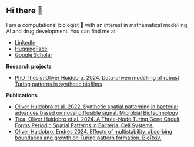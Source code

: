 ## Hi there 👋 

I am a computational biologist 🧬 with an interest in mathematical modelling, AI and drug development.
You can find me at
- [LinkedIn](https://www.linkedin.com/in/martinaoliver/)
- [HuggingFace](https://huggingface.co/martinaoliver)
- [Google Scholar](https://scholar.google.com/citations?user=U3PdgMIAAAAJ&hl=en&oi=ao)

**Research projects**
- [PhD Thesis: Oliver Huidobro, 2024, Data-driven modelling of robust Turing patterns in synthetic biofilms](https://github.com/martinaoliver/PhD_handover/blob/main/PhD_thesis.pdf)


**Publications**
- [Oliver Huidobro et al. 2022. Synthetic spatial patterning in bacteria: advances based on novel diffusible signal. Microbial Biotechnology](https://doi.org/10.1111/1751-7915.13979)
- [Tica, Oliver Huidobro et al. 2024. A Three-Node Turing Gene Circuit Forms Periodic Spatial Patterns in Bacteria. Cell Systems.](https://papers.ssrn.com/sol3/papers.cfm?abstract_id=4733248)
- [Oliver Huidobro, Endres 2024. Effects of multistability, absorbing boundaries and growth on
    Turing pattern formation. BioRxiv.](https://www.biorxiv.org/content/10.1101/2024.09.09.611947v1)


<!--
**martinaoliver/martinaoliver** is a ✨ _special_ ✨ repository because its `README.md` (this file) appears on your GitHub profile.

Here are some ideas to get you started:

- 🔭 I’m currently working on ...
- 🌱 I’m currently learning ...
- 👯 I’m looking to collaborate on ...
- 🤔 I’m looking for help with ...
- 💬 Ask me about ...
- 📫 How to reach me: ...
- 😄 Pronouns: ...
- ⚡ Fun fact: ...
-->

